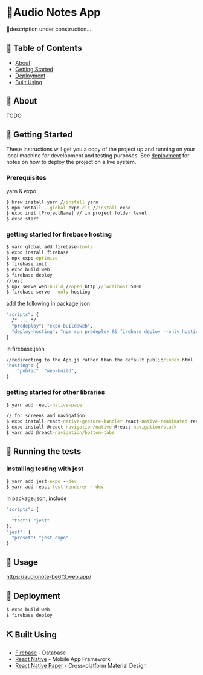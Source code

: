 <!-- <p align="center">
  <a href="" rel="noopener">
 <img width=200px height=200px src="https://i.imgur.com/6wj0hh6.jpg" alt="Project logo"></a>
</p> -->

<!-- <h3 align="center">Audio Notes App</h3> -->
<!-- <div align="center">

[![Status](https://img.shields.io/badge/status-active-success.svg)]()
[![GitHub Issues](https://img.shields.io/github/issues/kylelobo/The-Documentation-Compendium.svg)](https://github.com/kylelobo/The-Documentation-Compendium/issues)
[![GitHub Pull Requests](https://img.shields.io/github/issues-pr/kylelobo/The-Documentation-Compendium.svg)](https://github.com/kylelobo/The-Documentation-Compendium/pulls)
[![License](https://img.shields.io/badge/license-MIT-blue.svg)](/LICENSE)

</div> -->

<!-- --- -->

<!-- <p align="center"> under construction...
    <br> 
</p> -->

# 🎵Audio Notes App
🔨description under construction...


## 📝 Table of Contents

- [About](#about)
- [Getting Started](#getting_started)
- [Deployment](#deployment)
- [Built Using](#built_using)


## 🧐 About <a name = "about"></a>

TODO

## 🏁 Getting Started <a name = "getting_started"></a>

These instructions will get you a copy of the project up and running on your local machine for development and testing purposes. See [deployment](#deployment) for notes on how to deploy the project on a live system.

### Prerequisites

yarn & expo

```bat
$ brew install yarn //install yarn
$ npm install --global expo-cli //install expo
$ expo init [ProjectName] // in project folder level
$ expo start 
```

### getting started for firebase hosting
```bat
$ yarn global add firebase-tools
$ expo install firebase
$ npx expo-optimize
$ firebase init
$ expo build:web
$ firebase deploy
//test  
$ npx serve web-build //open http://localhost:5000
$ firebase serve --only hosting
```

add the following in package.json
```bat
"scripts": {
  /* ... */
  "predeploy": "expo build:web",
  "deploy-hosting": "npm run predeploy && firebase deploy --only hosting",
}
```

in firebase.json
```bat
//redirecting to the App.js rather than the default public/index.html
"hosting": {
    "public": "web-build",
}
```
### getting started for other libraries
```bat
$ yarn add react-native-paper

// for screens and navigation
$ expo install react-native-gesture-handler react-native-reanimated react-native-screens react-native-safe-area-context @react-native-community/masked-view
$ expo install @react-navigation/native @react-navigation/stack
$ yarn add @react-navigation/bottom-tabs
```

## 🔧 Running the tests <a name = "tests"></a>

### installing testing with jest
```bat
$ yarn add jest-expo --dev
$ yarn add react-test-renderer --dev
```

in package.json, include
```bat
"scripts": {
  ...
  "test": "jest"
},
"jest": {
  "preset": "jest-expo"
}
```

## 🎈 Usage <a name="usage"></a>

https://audionote-be6f3.web.app/

## 🚀 Deployment <a name = "deployment"></a>


```bat
$ expo build:web
$ firebase deploy
```

## ⛏️ Built Using <a name = "built_using"></a>

- [Firebase](https://firebase.google.com/) - Database
- [React Native](https://reactnative.dev/) - Mobile App Framework
- [React Native Paper](https://callstack.github.io/react-native-paper/) - Cross-platform Material Design



